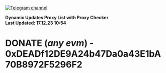 [![Telegram channel](https://img.shields.io/endpoint?url=https://runkit.io/damiankrawczyk/telegram-badge/branches/master?url=https://t.me/n4z4v0d)](https://t.me/n4z4v0d) 

**Dynamic Updates Proxy List with Proxy Checker**  
**Last Updated: 17.12.23 10:54**

# DONATE (_any evm_) - 0xDEADf12DE9A24b47Da0a43E1bA70B8972F5296F2
